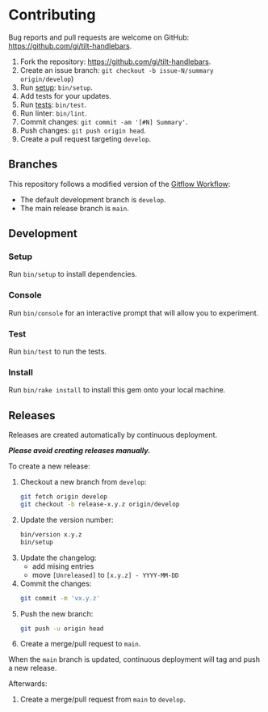 # Contributing

Bug reports and pull requests are welcome on GitHub:
https://github.com/gi/tilt-handlebars.

1. Fork the repository: https://github.com/gi/tilt-handlebars.
1. Create an issue branch: `git checkout -b issue-N/summary origin/develop`)
1. Run [setup](#Setup): `bin/setup`.
1. Add tests for your updates.
1. Run [tests](#Test): `bin/test`.
1. Run linter: `bin/lint`.
1. Commit changes: `git commit -am '[#N] Summary'`.
1. Push changes: `git push origin head`.
1. Create a pull request targeting `develop`.

## Branches

This repository follows a modified version of the
[Gitflow Workflow](https://www.atlassian.com/git/tutorials/comparing-workflows/gitflow-workflow):
* The default development branch is `develop`.
* The main release branch is `main`.

## Development

### Setup

Run `bin/setup` to install dependencies.

### Console

Run `bin/console` for an interactive prompt that will allow you to experiment.

### Test

Run `bin/test` to run the tests.

### Install

Run `bin/rake install` to install this gem onto your local machine.

## Releases

Releases are created automatically by continuous deployment.

***Please avoid creating releases manually.***

To create a new release:
1. Checkout a new branch from `develop`:
    ```sh
    git fetch origin develop
    git checkout -b release-x.y.z origin/develop
    ```
1. Update the version number:
    ```sh
    bin/version x.y.z
    bin/setup
    ```
1. Update the changelog:
    - add mising entries
    - move `[Unreleased]` to `[x.y.z] - YYYY-MM-DD`
1. Commit the changes:
    ```sh
    git commit -m 'vx.y.z'
    ```
1. Push the new branch:
    ```sh
    git push -u origin head
    ```
1. Create a merge/pull request to `main`.

When the `main` branch is updated, continuous deployment will tag and push a new
release.

Afterwards:
1. Create a merge/pull request from `main` to `develop`.

